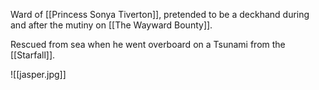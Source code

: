 Ward of [[Princess Sonya Tiverton]], pretended to be a deckhand during and after the mutiny on [[The Wayward Bounty]].

Rescued from sea when he went overboard on a Tsunami from the [[Starfall]].

![[jasper.jpg]]